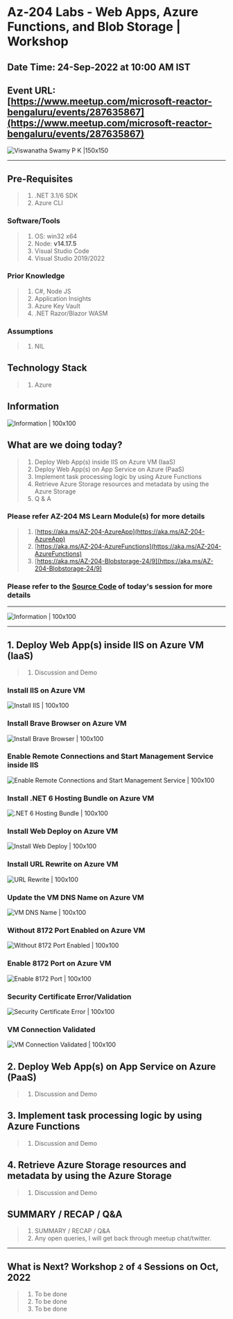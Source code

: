# Az-204 Labs - Web Apps, Azure Functions, and Blob Storage | Workshop

## Date Time: 24-Sep-2022 at 10:00 AM IST

## Event URL: [https://www.meetup.com/microsoft-reactor-bengaluru/events/287635867](https://www.meetup.com/microsoft-reactor-bengaluru/events/287635867)

![Viswanatha Swamy P K |150x150](./Documentation/Images/ViswanathaSwamyPK.PNG)

---

## Pre-Requisites

> 1. .NET 3.1/6 SDK
> 1. Azure CLI

### Software/Tools

> 1. OS: win32 x64
> 1. Node: **v14.17.5**
> 1. Visual Studio Code
> 1. Visual Studio 2019/2022

### Prior Knowledge

> 1. C#, Node JS
> 1. Application Insights
> 1. Azure Key Vault
> 1. .NET Razor/Blazor WASM

### Assumptions

> 1. NIL

## Technology Stack

> 1. Azure

## Information

![Information | 100x100](./Documentation/Images/Information.PNG)

## What are we doing today?

> 1. Deploy Web App(s) inside IIS on Azure VM (IaaS)
> 1. Deploy Web App(s) on App Service on Azure (PaaS)
> 1. Implement task processing logic by using Azure Functions
> 1. Retrieve Azure Storage resources and metadata by using the Azure Storage
> 1. Q & A

### Please refer AZ-204 MS Learn Module(s) for more details

> 1. [https://aka.ms/AZ-204-AzureApp](https://aka.ms/AZ-204-AzureApp)
> 1. [https://aka.ms/AZ-204-AzureFunctions](https://aka.ms/AZ-204-AzureFunctions)
> 1. [https://aka.ms/AZ-204-Blobstorage-24/9](https://aka.ms/AZ-204-Blobstorage-24/9)

### Please refer to the [**Source Code**](https://github.com/vishipayyallore/learn-azure-in-2022) of today's session for more details

---

![Information | 100x100](./Documentation/Images/SeatBelt.PNG)

---

## 1. Deploy Web App(s) inside IIS on Azure VM (IaaS)

> 1. Discussion and Demo

### Install IIS on Azure VM

![Install IIS | 100x100](./Documentation/Images/IISRole_1.PNG)

### Install Brave Browser on Azure VM

![Install Brave Browser | 100x100](./Documentation/Images/BraveBrowser.PNG)

### Enable Remote Connections and Start Management Service inside IIS

![Enable Remote Connections and Start Management Service | 100x100](./Documentation/Images/IISManagementService.PNG)

### Install .NET 6 Hosting Bundle on Azure VM

![.NET 6 Hosting Bundle | 100x100](./Documentation/Images/DotNet6Hosting.PNG)

### Install Web Deploy on Azure VM

![Install Web Deploy | 100x100](./Documentation/Images/WebDeploy.PNG)

### Install URL Rewrite on Azure VM

![URL Rewrite | 100x100](./Documentation/Images/URLReWrite.PNG)

### Update the VM DNS Name on Azure VM

![VM DNS Name | 100x100](./Documentation/Images/VMDNSName.PNG)

### Without 8172 Port Enabled on Azure VM

![Without 8172 Port Enabled | 100x100](./Documentation/Images/Without8172Port.PNG)

### Enable 8172 Port on Azure VM

![Enable 8172 Port | 100x100](./Documentation/Images/Enable8172Port.PNG)

### Security Certificate Error/Validation

![Security Certificate Error | 100x100](./Documentation/Images/VMCertificate.PNG)

### VM Connection Validated

![VM Connection Validated | 100x100](./Documentation/Images/VMConnectionValidated.PNG)

## 2. Deploy Web App(s) on App Service on Azure (PaaS)

> 1. Discussion and Demo

## 3. Implement task processing logic by using Azure Functions

> 1. Discussion and Demo

## 4. Retrieve Azure Storage resources and metadata by using the Azure Storage

> 1. Discussion and Demo

## SUMMARY / RECAP / Q&A

> 1. SUMMARY / RECAP / Q&A
> 2. Any open queries, I will get back through meetup chat/twitter.

---

## What is Next? Workshop `2` of `4` Sessions on Oct, 2022

> 1. To be done
> 1. To be done
> 1. To be done
